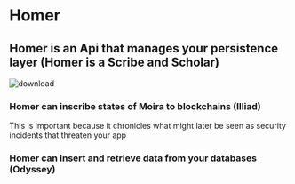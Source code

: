 # Homer
## Homer is an Api that manages your persistence layer (Homer is a Scribe and Scholar)
![download](https://user-images.githubusercontent.com/107733608/174743369-b4d7f2a3-4874-4df9-afa0-a8197806d928.jpg)
### Homer can inscribe states of Moira to blockchains (Illiad)
This is important because it chronicles what might later be seen as security incidents that threaten your app
### Homer can insert and retrieve data from your databases (Odyssey)
